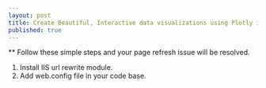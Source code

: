 ```yaml
---
layout: post
title: Create Beautiful, Interactive data visualizations using Plotly in Python
published: true
---
```


** Follow these simple steps and your page refresh issue will be resolved.

  1. Install IIS url rewrite module.
  2. Add web.config file in your code base.
 




